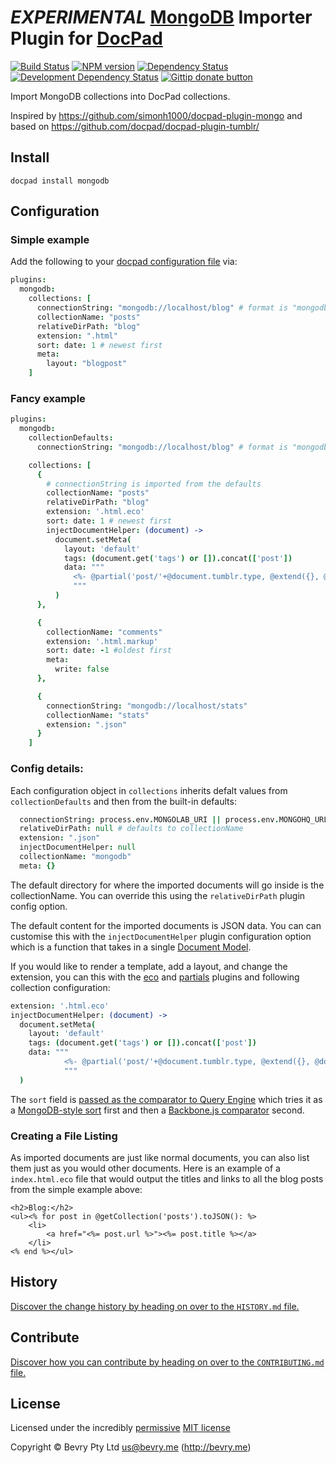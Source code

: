 # *EXPERIMENTAL* [MongoDB](https://www.mongodb.org/) Importer Plugin for [DocPad](http://docpad.org)

<!-- BADGES/ -->

[![Build Status](https://travis-ci.org/nfriedly/docpad-plugin-mongodb.svg?branch=master)](https://travis-ci.org/nfriedly/docpad-plugin-mongodb)
[![NPM version](http://badge.fury.io/js/docpad-plugin-mongodb.png)](https://npmjs.org/package/docpad-plugin-mongodb "View this project on NPM")
[![Dependency Status](https://david-dm.org/nfriedly/docpad-plugin-mongodb.png?theme=shields.io)](https://david-dm.org/nfriedly/docpad-plugin-mongodb)
[![Development Dependency Status](https://david-dm.org/nfriedly/docpad-plugin-mongodb/dev-status.png?theme=shields.io)](https://david-dm.org/nfriedly/docpad-plugin-mongodb#info=devDependencies)
[![Gittip donate button](http://img.shields.io/gittip/nfriedly.png)](https://www.gittip.com/nfriedly/ "Donate weekly to this project using Gittip")

<!-- /BADGES -->

Import MongoDB collections into DocPad collections.

Inspired by https://github.com/simonh1000/docpad-plugin-mongo and based on https://github.com/docpad/docpad-plugin-tumblr/

## Install

```
docpad install mongodb
```


## Configuration

### Simple example

Add the following to your [docpad configuration file](http://docpad.org/docs/config) via:

``` coffee
plugins:
  mongodb:
    collections: [
      connectionString: "mongodb://localhost/blog" # format is "mongodb://username:password@hostname:port/dbname?options"
      collectionName: "posts"
      relativeDirPath: "blog"
      extension: ".html"
      sort: date: 1 # newest first
      meta:
        layout: "blogpost"
    ]
```

### Fancy example

``` coffee
plugins:
  mongodb:
    collectionDefaults:
      connectionString: "mongodb://localhost/blog" # format is "mongodb://username:password@hostname:port/dbname?options"

    collections: [
      {
        # connectionString is imported from the defaults
        collectionName: "posts"
        relativeDirPath: "blog"
        extension: '.html.eco'
        sort: date: 1 # newest first
        injectDocumentHelper: (document) ->
          document.setMeta(
            layout: 'default'
            tags: (document.get('tags') or []).concat(['post'])
            data: """
              <%- @partial('post/'+@document.tumblr.type, @extend({}, @document, @document.tumblr)) %>
              """
          )
      },

      {
        collectionName: "comments"
        extension: '.html.markup'
        sort: date: -1 #oldest first
        meta:
          write: false
      },

      {
        connectionString: "mongodb://localhost/stats"
        collectionName: "stats"
        extension: ".json"
      }
    ]
```

### Config details:

Each configuration object in `collections` inherits defalt values from `collectionDefaults` and then from the built-in defaults:

```coffee
  connectionString: process.env.MONGOLAB_URI || process.env.MONGOHQ_URL || "mongodb://localhost/localdev"
  relativeDirPath: null # defaults to collectionName
  extension: ".json"
  injectDocumentHelper: null
  collectionName: "mongodb"
  meta: {}
```

The default directory for where the imported documents will go inside is the collectionName.
You can override this using the `relativeDirPath` plugin config option.

The default content for the imported documents is JSON data. You can can customise this with the `injectDocumentHelper` plugin configuration option which is a function that takes in a single [Document Model](https://github.com/bevry/docpad/blob/master/src/lib/models/document.coffee).

If you would like to render a template, add a layout, and change the extension, you can this with the [eco](https://github.com/docpad/docpad-plugin-eco) and [partials](https://github.com/docpad/docpad-plugin-partials) plugins and following collection configuration:

``` coffee
extension: '.html.eco'
injectDocumentHelper: (document) ->
  document.setMeta(
    layout: 'default'
    tags: (document.get('tags') or []).concat(['post'])
    data: """
			<%- @partial('post/'+@document.tumblr.type, @extend({}, @document, @document.tumblr)) %>
			"""
  )
```

The `sort` field is [passed as the comparator to Query Engine](https://learn.bevry.me/queryengine/guide#querying) which tries it as a
[MongoDB-style sort](http://docs.mongodb.org/manual/reference/method/cursor.sort/) first and then a
[Backbone.js comparator](http://documentcloud.github.io/backbone/#Collection-comparator) second.

### Creating a File Listing

As imported documents are just like normal documents, you can also list them just as you would other documents. Here is an example of a `index.html.eco` file that would output the titles and links to all the blog posts from the simple example above:

``` erb
<h2>Blog:</h2>
<ul><% for post in @getCollection('posts').toJSON(): %>
	<li>
		<a href="<%= post.url %>"><%= post.title %></a>
	</li>
<% end %></ul>
```

<!-- HISTORY/ -->

## History
[Discover the change history by heading on over to the `HISTORY.md` file.](https://github.com/docpad/docpad-plugin-tumblr/blob/master/HISTORY.md#files)

<!-- /HISTORY -->


<!-- CONTRIBUTE/ -->

## Contribute

[Discover how you can contribute by heading on over to the `CONTRIBUTING.md` file.](https://github.com/docpad/docpad-plugin-tumblr/blob/master/CONTRIBUTING.md#files)

<!-- /CONTRIBUTE -->

<!-- LICENSE/ -->

## License

Licensed under the incredibly [permissive](http://en.wikipedia.org/wiki/Permissive_free_software_licence) [MIT license](http://creativecommons.org/licenses/MIT/)

Copyright &copy; Bevry Pty Ltd <us@bevry.me> (http://bevry.me)

<!-- /LICENSE -->


